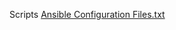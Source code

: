 Scripts 
[Ansible Configuration Files.txt](https://github.com/AaronR10/Scripts/files/8828308/Ansible.Configuration.Files.txt)
